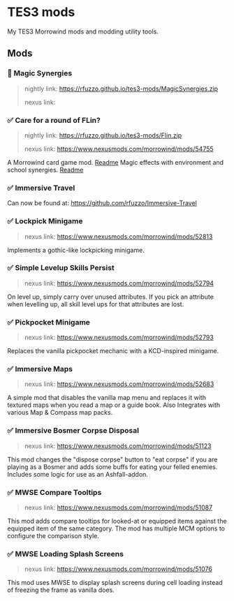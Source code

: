# TES3 mods

My TES3 Morrowind mods and modding utility tools.

## Mods

### 🚧 Magic Synergies
>
> nightly link: <https://rfuzzo.github.io/tes3-mods/MagicSynergies.zip>
>
> nexus link:

### ✅ Care for a round of FLin?
>
> nightly link: <https://rfuzzo.github.io/tes3-mods/Flin.zip>
>
> nexus link: <https://www.nexusmods.com/morrowind/mods/54755>

A Morrowind card game mod. [Readme](/Flin/README.md)
Magic effects with environment and school synergies. [Readme](/MagicSynergies/README.md)

### ✅ Immersive Travel

Can now be found at: <https://github.com/rfuzzo/Immersive-Travel>

### ✅ Lockpick Minigame
>
> nexus link: <https://www.nexusmods.com/morrowind/mods/52813>

Implements a gothic-like lockpicking minigame.

### ✅ Simple Levelup Skills Persist
>
> nexus link: <https://www.nexusmods.com/morrowind/mods/52794>

On level up, simply carry over unused attributes. If you pick an attribute when levelling up, all skill level ups for that attributes are lost.

### ✅ Pickpocket Minigame
>
> nexus link: <https://www.nexusmods.com/morrowind/mods/52793>

Replaces the vanilla pickpocket mechanic with a KCD-inspired minigame.

### ✅ Immersive Maps
>
> nexus link: <https://www.nexusmods.com/morrowind/mods/52683>

A simple mod that disables the vanilla map menu and replaces it with textured maps when you read a map or a guide book. Also Integrates with various Map & Compass map packs.

### ✅ Immersive Bosmer Corpse Disposal
>
> nexus link: <https://www.nexusmods.com/morrowind/mods/51123>

This mod changes the "dispose corpse" button to "eat corpse" if you are playing as a Bosmer and adds some buffs for eating your felled enemies. Includes some logic for use as an Ashfall-addon.

### ✅ MWSE Compare Tooltips
>
> nexus link: <https://www.nexusmods.com/morrowind/mods/51087>

This mod adds compare tooltips for looked-at or equipped items against the equipped item of the same category. The mod has multiple MCM options to configure the comparison style.

### ✅ MWSE Loading Splash Screens
>
> nexus link: <https://www.nexusmods.com/morrowind/mods/51076>

This mod uses MWSE to display splash screens during cell loading instead of freezing the frame as vanilla does.
